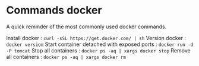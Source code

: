 # Commands docker
A quick reminder of the most commonly used docker commands.

Install docker : `curl -sSL https://get.docker.com/ | sh`
Version docker : `docker version` 
Start container detached with exposed ports : `docker run -d -P tomcat`
Stop all containers : `docker ps -aq | xargs docker stop`
Remove all containers : `docker ps -aq | xargs docker rm`
